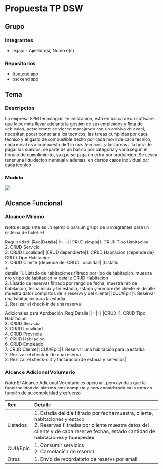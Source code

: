 # Propuesta TP DSW

## Grupo
### Integrantes
* legajo - Apellido(s), Nombre(s)

### Repositorios
* [frontend app](https://github.com/gaaston14/TP_CertificacionDeTareas/tree/main/frontend)
* [backend app](https://github.com/gaaston14/TP_CertificacionDeTareas/tree/main/backend)


## Tema
### Descripción
La empresa SPM tecnologias en instalacion, esta en busca de un software que le permita llevar adelante la gestion de sus empleados y flota de vehiculos, actualemnte se vienen manejando con un archivo de excel, necesitan poder controlar a los tecnicos, las tareas cumplidas por cada tecnico y el gasto de combustible hecho por cada movil de cada tecnico, cada movil esta compuesto de 1 io mas tecnicos, y las tareas a la hora de pagar los sueldos, se parte de un basico por categoria y varia segun el horario de cumplimiento, ya que se paga un extra por produccion. Se desea tener una liquidacion mensual y ademas, en ciertos casos individual por cada tecnico

### Modelo
<html>
<img src="adicionales/modelo_peliminar.jpeg">
</html>

## Alcance Funcional 



### Alcance Mínimo

*Nota*: el siguiente es un ejemplo para un grupo de 3 integrantes para un sistema de hotel. El 

Regularidad:
|Req|Detalle|
|:-|:-|
|CRUD simple|1. CRUD Tipo Habitacion<br>2. CRUD Servicio<br>3. CRUD Localidad|
|CRUD dependiente|1. CRUD Habitación {depende de} CRUD Tipo Habitacion<br>2. CRUD Cliente {depende de} CRUD Localidad|
|Listado<br>+<br>detalle| 1. Listado de habitaciones filtrado por tipo de habitación, muestra nro y tipo de habitación => detalle CRUD Habitacion<br> 2. Listado de reservas filtrado por rango de fecha, muestra nro de habitación, fecha inicio y fin estadía, estado y nombre del cliente => detalle muestra datos completos de la reserva y del cliente|
|CUU/Epic|1. Reservar una habitación para la estadía<br>2. Realizar el check-in de una reserva|


Adicionales para Aprobación
|Req|Detalle|
|:-|:-|
|CRUD |1. CRUD Tipo Habitacion<br>2. CRUD Servicio<br>3. CRUD Localidad<br>4. CRUD Provincia<br>5. CRUD Habitación<br>6. CRUD Empleado<br>7. CRUD Cliente|
|CUU/Epic|1. Reservar una habitación para la estadía<br>2. Realizar el check-in de una reserva<br>3. Realizar el check-out y facturación de estadía y servicios|


### Alcance Adicional Voluntario

*Nota*: El Alcance Adicional Voluntario es opcional, pero ayuda a que la funcionalidad del sistema esté completa y será considerado en la nota en función de su complejidad y esfuerzo.

|Req|Detalle|
|:-|:-|
|Listados |1. Estadía del día filtrado por fecha muestra, cliente, habitaciones y estado <br>2. Reservas filtradas por cliente muestra datos del cliente y de cada reserve fechas, estado cantidad de habitaciones y huespedes|
|CUU/Epic|1. Consumir servicios<br>2. Cancelación de reserva|
|Otros|1. Envío de recordatorio de reserva por email|

